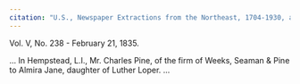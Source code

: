 ```yaml
---
citation: "U.S., Newspaper Extractions from the Northeast, 1704-1930, ancestry.com"
---
```

Vol. V, No. 238 - February 21, 1835.

... In Hempstead, L.I., Mr. Charles Pine, of the firm of Weeks, Seaman & Pine to Almira Jane, daughter of Luther Loper. ...
